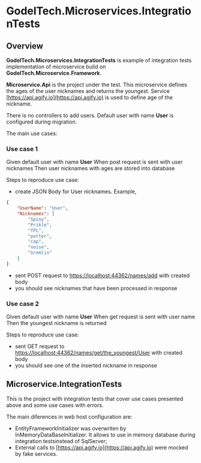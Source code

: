 # GodelTech.Microservices.IntegrationTests

## Overview

**GodelTech.Microservices.IntegrationTests** is example of integration tests implementation of
microservice build on **GodelTech.Microservice.Framework**.

**Microservice.Api** is the project under the test.
This microservice defines the ages of the user nicknames and returns the youngest.
Service [https://api.agify.io](https://api.agify.io) is used to define age of the nickname.

There is no controllers to add users. Default user with name **User** is configured during migration.

The main use cases:

### Use case 1

Given default user with name **User**
When post request is sent with user nicknames
Then user nicknames with ages are stored into database

Steps to reproduce use case:

- create JSON Body for User nicknames. Example,

```json
{
    "UserName": "User",
    "Nicknames": [
        "Spiny",
        "Prikle",
        "fPL",
        "potter",
        "cap",
        "noise",
        "Gremlin"
    ]
}
```

- sent POST request to [https://localhost:44362/names/add](https://localhost:44362/names/add) with created body
- you should see nicknames that have been processed in response

### Use case 2

Given default user with name **User**
When get request is sent with user name
Then the youngest nickname is returned

Steps to reproduce use case:

- sent GET request to [https://localhost:44362/names/get/the_youngest/User](https://localhost:44362/names/get/the_youngest/User) with created body
- you should see one of the inserted nickname in response

## Microservice.IntegrationTests

This is the project with integration tests that cover use cases presented above and some use cases with errors.

The main diferences in web host configuration are:

- EntityFrameworkInitializer was overwriten by InMemoryDataBaseInitializer. It allows to use in memory database during integration testsinstead of SqlServer;
- External calls to [https://api.agify.io](https://api.agify.io) were mocked by fake services.
